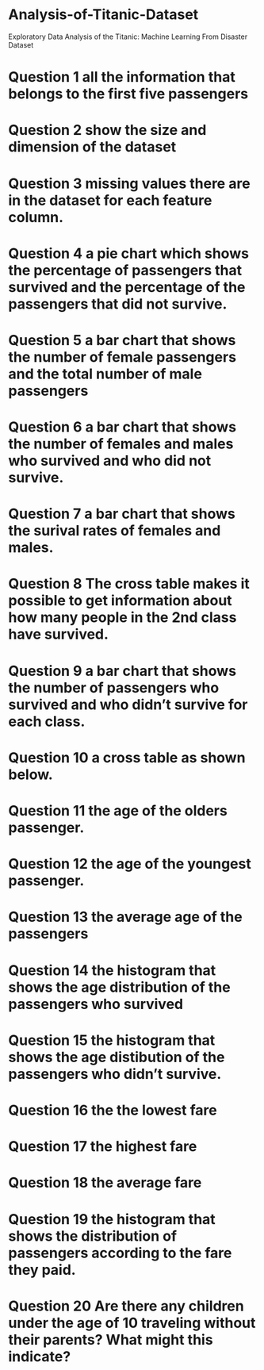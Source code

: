 # Analysis-of-Titanic-Dataset
Exploratory Data Analysis of the Titanic: Machine Learning From Disaster Dataset

# Question 1 all the information that belongs to the first five passengers

# Question 2 show the size and dimension of the dataset

# Question 3 missing values there are in the dataset for each feature column.

# Question 4 a pie chart which shows the percentage of passengers that survived and the percentage of the passengers that did not survive. 

# Question 5 a bar chart that shows the number of female passengers and the total number of male passengers

# Question 6 a bar chart that shows the number of females and males who survived and who did not survive.

# Question 7 a bar chart that shows the surival rates of females and males. 

# Question 8 The cross table makes it possible to get information about how many people in the 2nd class have survived.

# Question 9 a bar chart that shows the number of passengers who survived and who didn’t survive for each class.

# Question 10 a cross table as shown below.

# Question 11 the age of the olders passenger.

# Question 12 the age of the youngest passenger.

# Question 13 the average age of the passengers

# Question 14 the histogram that shows the age distribution of the passengers who survived

# Question 15 the histogram that shows the age distibution of the passengers who didn’t survive.

# Question 16 the the lowest fare

# Question 17 the highest fare

# Question 18 the average fare

# Question 19 the histogram that shows the distribution of passengers according to the fare they paid.

# Question 20 Are there any children under the age of 10 traveling without their parents? What might this indicate?


